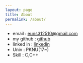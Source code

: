 ```yaml
---
layout: page
title: About
permalink: /about/
---
```


- email : euns312510@gmail.com
- my github : [github](https://github.com/EeeUnS)
- linked in : [linkedin](https://www.linkedin.com/in/%EC%9C%A4%EC%8A%B9-%EC%9D%B4-754389186/)
- Univ : PKNU(17~)
- Skill : C,C++


<!-- [jekyll-organization]: https://github.com/jekyll -->
